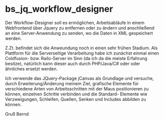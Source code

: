 bs_jq_workflow_designer
=======================

Der Workflow-Designer soll es ermöglichen, Arbeitsabläufe in einem Webfrontend über Jquery 
zu entfernen oder zu ändern und anschließend an eine Server-Anwendung zu senden, wo die Daten in XML gespeichert werden.

Z.Zt. befindet sich die Anweundung noch in einen sehr frühen Stadium.
Als Plattform für die Serverseitige Verarbeitung habe ich zunächst einmal einen Coldfusion- bzw. Railo-Server im Sinn
(da ich da die meiste Erfahrung besitze), natürlich kann dieser auch durch PHP/Java/C# oder oder 
ähnliches ersetzt werden. 

Ich verwende das JQuery-Package jCanvas als Grundlage und versuche, durch Erweiterung/Änderung meinem Ziel, 
grafische Elemente für verschiedene Arten von Arbeitsschritten mit der Maus positionieren zu können, einzelnen Schritte 
verbinden und die Standard- Elemente wie Verzweigungen, Schleifen, Quellen, Senken und Includes abbilden zu können.

Gruß Bernd
